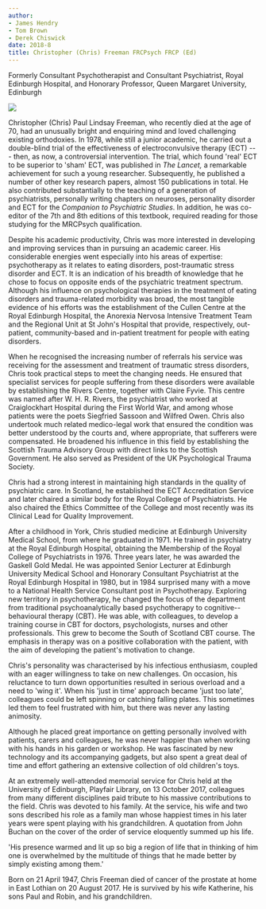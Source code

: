 ```yaml
---
author:
- James Hendry
- Tom Brown
- Derek Chiswick
date: 2018-8
title: Christopher (Chris) Freeman FRCPsych FRCP (Ed)
---
```


Formerly Consultant Psychotherapist and Consultant Psychiatrist, Royal
Edinburgh Hospital, and Honorary Professor, Queen Margaret University,
Edinburgh

![](S2056469418000189_inline1.jpg)

Christopher (Chris) Paul Lindsay Freeman, who recently died at the age
of 70, had an unusually bright and enquiring mind and loved challenging
existing orthodoxies. In 1978, while still a junior academic, he carried
out a double-blind trial of the effectiveness of electroconvulsive
therapy (ECT) --- then, as now, a controversial intervention. The trial,
which found 'real' ECT to be superior to 'sham' ECT, was published in
*The Lancet,* a remarkable achievement for such a young researcher.
Subsequently, he published a number of other key research papers, almost
150 publications in total. He also contributed substantially to the
teaching of a generation of psychiatrists, personally writing chapters
on neuroses, personality disorder and ECT for the *Companion to
Psychiatric Studies*. In addition, he was co-editor of the 7th and 8th
editions of this textbook, required reading for those studying for the
MRCPsych qualification.

Despite his academic productivity, Chris was more interested in
developing and improving services than in pursuing an academic career.
His considerable energies went especially into his areas of expertise:
psychotherapy as it relates to eating disorders, post-traumatic stress
disorder and ECT. It is an indication of his breadth of knowledge that
he chose to focus on opposite ends of the psychiatric treatment
spectrum. Although his influence on psychological therapies in the
treatment of eating disorders and trauma-related morbidity was broad,
the most tangible evidence of his efforts was the establishment of the
Cullen Centre at the Royal Edinburgh Hospital, the Anorexia Nervosa
Intensive Treatment Team and the Regional Unit at St John\'s Hospital
that provide, respectively, out-patient, community-based and in-patient
treatment for people with eating disorders.

When he recognised the increasing number of referrals his service was
receiving for the assessment and treatment of traumatic stress
disorders, Chris took practical steps to meet the changing needs. He
ensured that specialist services for people suffering from these
disorders were available by establishing the Rivers Centre, together
with Claire Fyvie. This centre was named after W. H. R. Rivers, the
psychiatrist who worked at Craiglockhart Hospital during the First World
War, and among whose patients were the poets Siegfried Sassoon and
Wilfred Owen. Chris also undertook much related medico-legal work that
ensured the condition was better understood by the courts and, where
appropriate, that sufferers were compensated. He broadened his influence
in this field by establishing the Scottish Trauma Advisory Group with
direct links to the Scottish Government. He also served as President of
the UK Psychological Trauma Society.

Chris had a strong interest in maintaining high standards in the quality
of psychiatric care. In Scotland, he established the ECT Accreditation
Service and later chaired a similar body for the Royal College of
Psychiatrists. He also chaired the Ethics Committee of the College and
most recently was its Clinical Lead for Quality Improvement.

After a childhood in York, Chris studied medicine at Edinburgh
University Medical School, from where he graduated in 1971. He trained
in psychiatry at the Royal Edinburgh Hospital, obtaining the Membership
of the Royal College of Psychiatrists in 1976. Three years later, he was
awarded the Gaskell Gold Medal. He was appointed Senior Lecturer at
Edinburgh University Medical School and Honorary Consultant Psychiatrist
at the Royal Edinburgh Hospital in 1980, but in 1984 surprised many with
a move to a National Health Service Consultant post in Psychotherapy.
Exploring new territory in psychotherapy, he changed the focus of the
department from traditional psychoanalytically based psychotherapy to
cognitive--behavioural therapy (CBT). He was able, with colleagues, to
develop a training course in CBT for doctors, psychologists, nurses and
other professionals. This grew to become the South of Scotland CBT
course. The emphasis in therapy was on a positive collaboration with the
patient, with the aim of developing the patient\'s motivation to change.

Chris\'s personality was characterised by his infectious enthusiasm,
coupled with an eager willingness to take on new challenges. On
occasion, his reluctance to turn down opportunities resulted in serious
overload and a need to 'wing it'. When his 'just in time' approach
became 'just too late', colleagues could be left spinning or catching
falling plates. This sometimes led them to feel frustrated with him, but
there was never any lasting animosity.

Although he placed great importance on getting personally involved with
patients, carers and colleagues, he was never happier than when working
with his hands in his garden or workshop. He was fascinated by new
technology and its accompanying gadgets, but also spent a great deal of
time and effort gathering an extensive collection of old children\'s
toys.

At an extremely well-attended memorial service for Chris held at the
University of Edinburgh, Playfair Library, on 13 October 2017,
colleagues from many different disciplines paid tribute to his massive
contributions to the field. Chris was devoted to his family. At the
service, his wife and two sons described his role as a family man whose
happiest times in his later years were spent playing with his
grandchildren. A quotation from John Buchan on the cover of the order of
service eloquently summed up his life.

'His presence warmed and lit up so big a region of life that in thinking
of him one is overwhelmed by the multitude of things that he made better
by simply existing among them.'

Born on 21 April 1947, Chris Freeman died of cancer of the prostate at
home in East Lothian on 20 August 2017. He is survived by his wife
Katherine, his sons Paul and Robin, and his grandchildren.
